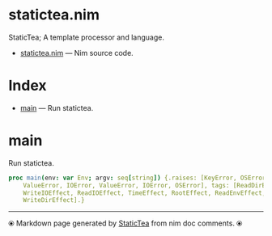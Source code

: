 # statictea.nim

StaticTea; A template processor and language.

* [statictea.nim](../src/statictea.nim) &mdash; Nim source code.
# Index

* [main](#main) &mdash; Run statictea.

# main

Run statictea.

```nim
proc main(env: var Env; argv: seq[string]) {.raises: [KeyError, OSError,
    ValueError, IOError, ValueError, IOError, OSError], tags: [ReadDirEffect,
    WriteIOEffect, ReadIOEffect, TimeEffect, RootEffect, ReadEnvEffect,
    WriteDirEffect].}
```


---
⦿ Markdown page generated by [StaticTea](https://github.com/flenniken/statictea/) from nim doc comments. ⦿
